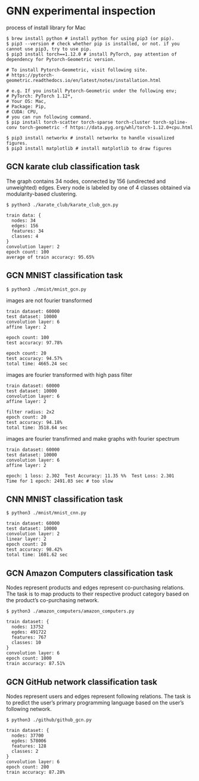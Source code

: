 # GNN experimental inspection
process of install library for Mac
```
$ brew install python # install python for using pip3 (or pip).
$ pip3 --version # check whether pip is installed, or not. if you cannot use pip3, try to use pip.
$ pip3 install torch==1.12.0 # install PyTorch, pay attention of dependency for Pytorch-Geometric version.

# To install Pytorch-Geometric, visit following site.
# https://pytorch-geometric.readthedocs.io/en/latest/notes/installation.html

# e.g. If you install Pytorch-Geometric under the following env;
# PyTorch: PyTorch 1.12*,
# Your OS: Mac,
# Package: Pip,
# CUDA: CPU,
# you can run following command.
$ pip install torch-scatter torch-sparse torch-cluster torch-spline-conv torch-geometric -f https://data.pyg.org/whl/torch-1.12.0+cpu.html

$ pip3 install networkx # install networkx to handle visualized figures.
$ pip3 install matplotlib # install matplotlib to draw figures
```
## GCN karate club classification task
The graph contains 34 nodes, connected by 156 (undirected and unweighted) edges. Every node is labeled by one of 4 classes obtained via modularity-based clustering.
```
$ python3 ./karate_club/karate_club_gcn.py

train data: {
  nodes: 34
  edges: 156
  features: 34
  classes: 4
}
convolution layer: 2
epoch count: 100
average of train accuracy: 95.65%
```
## GCN MNIST classification task
```
$ python3 ./mnist/mnist_gcn.py
```
images are not fourier transformed
```
train dataset: 60000
test dataset: 10000
convolution layer: 6
affine layer: 2

epoch count: 100
test accuracy: 97.78%

epoch count: 20
test accuracy: 94.57%
total time: 4665.24 sec
```
images are fourier transformed with high pass filter
```
train dataset: 60000
test dataset: 10000
convolution layer: 6
affine layer: 2

filter radius: 2x2
epoch count: 20
test accuracy: 94.18%
total time: 3518.64 sec
```
images are fourier transfirmed and make graphs with fourier spectrum
```
train dataset: 60000
test dataset: 10000
convolution layer: 6
affine layer: 2

epoch: 1 loss: 2.302  Test Accuracy: 11.35 %%  Test Loss: 2.301
Time for 1 epoch: 2491.03 sec # too slow
```

## CNN MNIST classification task
```
$ python3 ./mnist/mnist_cnn.py

train dataset: 60000
test dataset: 10000
convolution layer: 2
linear layer: 2
epoch count: 20
test accuracy: 98.42%
total time: 1601.62 sec
```

## GCN Amazon Computers classification task
Nodes represent products and edges represent co-purchasing relations. The task is to map products to their respective product category based on the product’s co-purchasing network.
```
$ python3 ./amazon_computers/amazon_computers.py

train dataset: {
  nodes: 13752
  egdes: 491722
  features: 767
  classes: 10
}
convolution layer: 6
epoch count: 1000
train accuracy: 87.51%
```

## GCN GitHub network classification task
Nodes represent users and edges represent following relations. The task is to predict the user’s primary programming language based on the user’s following network.
```
$ python3 ./github/github_gcn.py

train dataset: {
  nodes: 37700
  egdes: 578006
  features: 128
  classes: 2
}
convolution layer: 6
epoch count: 200
train accuracy: 87.28%
```
